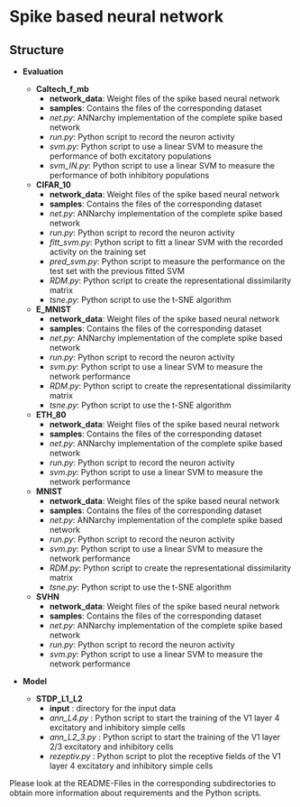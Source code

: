 Spike based neural network
==========================

## Structure
- **Evaluation**
    - **Caltech_f_mb**
        - **network_data**: Weight files of the spike based neural network
        - **samples**: Contains the files of the corresponding dataset
        - *net.py*: ANNarchy implementation of the complete spike based network
        - *run.py*: Python script to record the neuron activity
        - *svm.py*: Python script to use a linear SVM to measure the performance of both excitatory populations 
        - *svm_IN.py*: Python script to use a linear SVM to measure the performance of both inhibitory populations 
    - **CIFAR_10**
        - **network_data**: Weight files of the spike based neural network
        - **samples**: Contains the files of the corresponding dataset
        - *net.py*: ANNarchy implementation of the complete spike based network
        - *run.py*: Python script to record the neuron activity
        - *fitt_svm.py*: Python script to fitt a linear SVM with the recorded activity on the training set
        - *pred_svm.py*: Python script to measure the performance on the test set with the previous fitted SVM
        - *RDM.py*: Python script to create the representational dissimilarity matrix
        - *tsne.py*: Python script to use the t-SNE algorithm
    - **E_MNIST**
        - **network_data**: Weight files of the spike based neural network
        - **samples**: Contains the files of the corresponding dataset
        - *net.py*: ANNarchy implementation of the complete spike based network
        - *run.py*: Python script to record the neuron activity
        - *svm.py*: Python script to use a linear SVM to measure the network performance 
        - *RDM.py*: Python script to create the representational dissimilarity matrix
        - *tsne.py*: Python script to use the t-SNE algorithm
    - **ETH_80**
        - **network_data**: Weight files of the spike based neural network
        - **samples**: Contains the files of the corresponding dataset
        - *net.py*: ANNarchy implementation of the complete spike based network
        - *run.py*: Python script to record the neuron activity
        - *svm.py*: Python script to use a linear SVM to measure the network performance 
    - **MNIST**
        - **network_data**: Weight files of the spike based neural network
        - **samples**: Contains the files of the corresponding dataset
        - *net.py*: ANNarchy implementation of the complete spike based network
        - *run.py*: Python script to record the neuron activity
        - *svm.py*: Python script to use a linear SVM to measure the network performance 
        - *RDM.py*: Python script to create the representational dissimilarity matrix
        - *tsne.py*: Python script to use the t-SNE algorithm
    - **SVHN**
        - **network_data**: Weight files of the spike based neural network
        - **samples**: Contains the files of the corresponding dataset
        - *net.py*: ANNarchy implementation of the complete spike based network
        - *run.py*: Python script to record the neuron activity
        - *svm.py*: Python script to use a linear SVM to measure the network performance 

- **Model**
    - **STDP_L1_L2**
        - **input** : directory for the input data
        - *ann_L4.py* : Python script to start the training of the V1 layer 4 excitatory and inhibitory simple cells 
        - *ann_L2_3.py* : Python script to start the training of the V1 layer 2/3 excitatory and inhibitory cells 
        - *rezeptiv.py* : Python script to plot the receptive fields of the V1 layer 4 excitatory and inhibitory simple cells

Please look at the README-Files in the corresponding subdirectories to obtain more information about requirements and the Python scripts.
